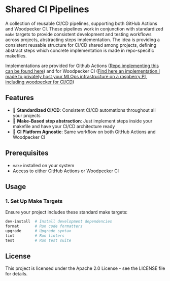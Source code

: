 # Shared CI Pipelines

A collection of reusable CI/CD pipelines, supporting both GitHub Actions and Woodpecker CI. These pipelines work in conjunction with standardized `make` targets to provide consistent development and testing workflows across projects, abstracting steps implementation. The idea is providing a consistent reusable structure for CI/CD shared among projects, defining abstract steps which concrete implementation is made in repo-specific makefiles. 

Implementations are provided for Github Actions ([Repo implementing this can be found here](https://github.com/waddafunk/CentralizedRateLimiter)) and for Woodpecker CI ([Find here an implementation I made to privately host your MLOps infrastructure on a raspberry PI, including woodpecker for CI/CD](https://github.com/waddafunk/tiny_mlops))

## Features

- 🎯 **Standardized CI/CD**: Consistent CI/CD automations throughout all your projects
- 🔧 **Make-Based step abstraction**: Just implement steps inside your makefile and have your CI/CD architecture ready
- 🔀 **CI Platform Agnostic**: Same workflow on both GitHub Actions and Woodpecker CI

## Prerequisites

- `make` installed on your system
- Access to either GitHub Actions or Woodpecker CI

## Usage

### 1. Set Up Make Targets

Ensure your project includes these standard make targets:

```makefile
dev-install  # Install development dependencies
format       # Run code formatters 
upgrade      # Upgrade syntax 
lint         # Run linters 
test         # Run test suite
```

## License

This project is licensed under the Apache 2.0 License - see the LICENSE file for details.